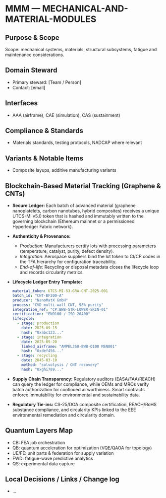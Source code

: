 # MMM — MECHANICAL-AND-MATERIAL-MODULES

## Purpose & Scope
Scope: mechanical systems, materials, structural subsystems, fatigue and maintenance considerations.

## Domain Steward
- Primary steward: [Team / Person]
- Contact: [email]

## Interfaces
- AAA (airframe), CAE (simulation), CAS (sustainment)

## Compliance & Standards
- Materials standards, testing protocols, NADCAP where relevant

## Variants & Notable Items
- Composite layups, additive manufacturing variants

## Blockchain-Based Material Tracking (Graphene & CNTs)
- **Secure Ledger:** Each batch of advanced material (graphene nanoplatelets, carbon nanotubes, hybrid composites) receives a unique UTCS-MI v5.0 token that is hashed and immutably written to the governing blockchain (Ethereum mainnet or a permissioned Hyperledger Fabric network).
- **Authenticity & Provenance:**
  - *Production:* Manufacturers certify lots with processing parameters (temperature, catalyst, purity, defect density).
  - *Integration:* Aerospace suppliers bind the lot token to CI/CP codes in the TFA hierarchy for configuration traceability.
  - *End-of-life:* Recycling or disposal metadata closes the lifecycle loop and records circularity metrics.
- **Lifecycle Ledger Entry Template:**

  ```yaml
  material_token: UTCS-MI-53-GRA-CNT-2025-001
  batch_id: "CNT-BF200-A"
  producer: "NanoMatX GmbH"
  process: "CVD multi-wall CNT, 98% purity"
  integration_ref: "CP:BWB-STR-LOWER-SKIN-01"
  certification: "EN9100 / ISO 20400"
  lifecycle:
    - stage: production
      date: 2025-09-15
      hash: "0xabc123..."
    - stage: integration
      date: 2025-09-20
      linked_airframe: "AMPEL360-BWB-Q100 MSN001"
      hash: "0xdef456..."
    - stage: recycling
      date: 2045-03-10
      method: "solvolysis / CNT recovery"
      hash: "0xghi789..."
  ```
- **Supply Chain Transparency:** Regulatory auditors (EASA/FAA/REACH) can query the ledger for compliance, while OEMs and MROs verify batch authorization for continued airworthiness. Smart contracts enforce immutability for environmental and sustainability data.
- **Regulatory Tie-ins:** CS-25/DOA composite certification, REACH/RoHS substance compliance, and circularity KPIs linked to the EEE environmental remediation and circularity domain.

## Quantum Layers Map
- CB: FEA job orchestration
- QB: quantum acceleration for optimization (VQE/QAOA for topology)
- UE/FE: unit parts & federation for supply variation
- FWD: fatigue-wave predictive analytics
- QS: experimental data capture

## Local Decisions / Links / Change log
- ...
